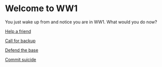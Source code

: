 # Welcome to WW1
You just wake up from and notice you are in WW1. What would you do now?

[Help a friend](help-friend/3)

[Call for backup](call-backup/1)

[Defend the base](defend/README.md)

[Commit suicide](suicide/suicide.md)
